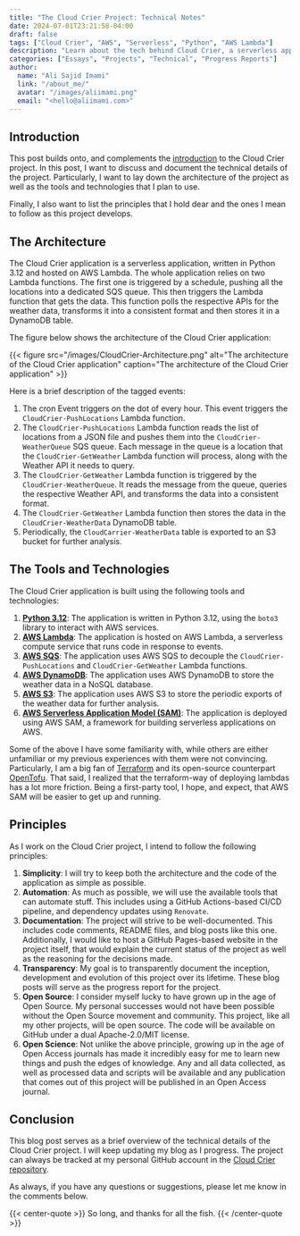 ```yaml
---
title: "The Cloud Crier Project: Technical Notes"
date: 2024-07-01T23:21:58-04:00
draft: false
tags: ["Cloud Crier", "AWS", "Serverless", "Python", "AWS Lambda"]
description: "Learn about the tech behind Cloud Crier, a serverless application built on AWS Lambda to collect and analyze weather data."
categories: ["Essays", "Projects", "Technical", "Progress Reports"]
author:
  name: "Ali Sajid Imami"
  link: "/about_me/"
  avatar: "/images/aliimami.png"
  email: "<hello@aliimami.com>"
---
```


## Introduction

This post builds onto, and complements the [introduction](/posts/cloudcrier_introduction) to the Cloud Crier project. In this post, I want to discuss and document the technical details of the project. Particularly, I want to lay down the architecture of the project as well as the tools and technologies that I plan to use.

Finally, I also want to list the principles that I hold dear and the ones I mean to follow as this project develops.

## The Architecture

The Cloud Crier application is a serverless application, written in Python 3.12 and hosted on AWS Lambda. The whole application relies on two Lambda functions. The first one is triggered by a schedule, pushing all the locations into a dedicated SQS queue. This then triggers the Lambda function that gets the data. This function polls the respective APIs for the weather data, transforms it into a consistent format and then stores it in a DynamoDB table.

The figure below shows the architecture of the Cloud Crier application:

{{< figure src="/images/CloudCrier-Architecture.png" alt="The architecture of the Cloud Crier application" caption="The architecture of the Cloud Crier application" >}}

Here is a brief description of the tagged events:

1. The cron Event triggers on the dot of every hour. This event triggers the `CloudCrier-PushLocations` Lambda function.
2. The `CloudCrier-PushLocations` Lambda function reads the list of locations from a JSON file and pushes them into the `CloudCrier-WeatherQueue` SQS queue. Each message in the queue is a location that the `CloudCrier-GetWeather` Lambda function will process, along with the Weather API it needs to query.
3. The `CloudCrier-GetWeather` Lambda function is triggered by the `CloudCrier-WeatherQueue`. It reads the message from the queue, queries the respective Weather API, and transforms the data into a consistent format.
4. The `CloudCrier-GetWeather` Lambda function then stores the data in the `CloudCrier-WeatherData` DynamoDB table.
5. Periodically, the `CloudCarrier-WeatherData` table is exported to an S3 bucket for further analysis.

## The Tools and Technologies

The Cloud Crier application is built using the following tools and technologies:

1. [**Python 3.12**](https://python.org): The application is written in Python 3.12, using the `boto3` library to interact with AWS services.
2. [**AWS Lambda**](https://aws.amazon.com/lambda/): The application is hosted on AWS Lambda, a serverless compute service that runs code in response to events.
3. [**AWS SQS**](https://aws.amazon.com/sqs/): The application uses AWS SQS to decouple the `CloudCrier-PushLocations` and `CloudCrier-GetWeather` Lambda functions.
4. [**AWS DynamoDB**](https://aws.amazon.com/dynamodb/): The application uses AWS DynamoDB to store the weather data in a NoSQL database.
5. [**AWS S3**](https://aws.amazon.com/s3/): The application uses AWS S3 to store the periodic exports of the weather data for further analysis.
6. [**AWS Serverless Application Model (SAM)**](https://aws.amazon.com/serverless/sam/): The application is deployed using AWS SAM, a framework for building serverless applications on AWS.

Some of the above I have some familiarity with, while others are either unfamiliar or my previous experiences
with them were not convincing. Particularly, I am a big fan of [Terraform](https://www.terraform.io/) and its open-source counterpart [OpenTofu](https://opentofu.org/). That said, I realized that the terraform-way of deploying lambdas has a lot more friction. Being a first-party tool, I hope, and expect, that AWS SAM will be easier to get up and running.

## Principles

As I work on the Cloud Crier project, I intend to follow the following principles:

1. **Simplicity**: I will try to keep both the architecture and the code of the application as simple as possible.
2. **Automation**: As much as possible, we will use the available tools that can automate stuff. This includes using a GitHub Actions-based CI/CD pipeline, and dependency updates using `Renovate`.
3. **Documentation**: The project will strive to be well-documented. This includes code comments, README files, and blog posts like this one. Additionally, I would like to host a GitHub Pages-based website in the project itself, that would explain the current status of the project as well as the reasoning for the decisions made.
4. **Transparency**: My goal is to transparently document the inception, development and evolution of this project over its lifetime. These blog posts will serve as the progress report for the project.
5. **Open Source**: I consider myself lucky to have grown up in the age of Open Source. My personal successes would not have been possible without the Open Source movement and community. This project, like all my other projects, will be open source. The code will be available on GitHub under a dual Apache-2.0/MIT license.
6. **Open Science**: Not unlike the above principle, growing up in the age of Open Access journals has made it incredibly easy for me to learn new things and push the edges of knowledge. Any and all data collected, as well as processed data and scripts will be available and any publication that comes out of this project will be published in an Open Access journal.

## Conclusion

This blog post serves as a brief overview of the technical details of the Cloud Crier project. I will keep
updating my blog as I progress. The project can always be tracked at my
personal GitHub account in the [Cloud Crier repository](https://github.com/AliSajid/cloudcrier-app).

As always, if you have any questions or suggestions, please let me know in the comments below.

{{< center-quote >}}
So long, and thanks for all the fish.
{{< /center-quote >}}
